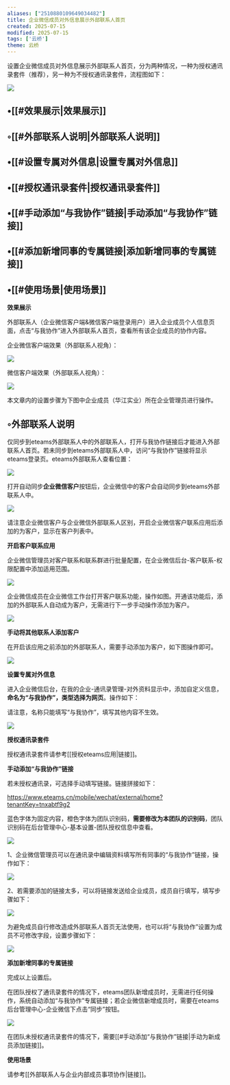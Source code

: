 ```yaml
---
aliases: ["2510880109649034482"]
title: 企业微信成员对外信息展示外部联系人首页
created: 2025-07-15
modified: 2025-07-15
tags: ['云桥']
theme: 云桥
---
```


设置企业微信成员对外信息展示外部联系人首页，分为两种情况，一种为授权通讯录套件（推荐），另一种为不授权通讯录套件，流程图如下：

![](5eea5faca45b26e303104972373f6bdc.jpg)

## •[[#效果展示|效果展示]]

## ◦[[#外部联系人说明|外部联系人说明]]

## •[[#设置专属对外信息|设置专属对外信息]]

## •[[#授权通讯录套件|授权通讯录套件]]

## •[[#手动添加“与我协作”链接|手动添加“与我协作”链接]]

## •[[#添加新增同事的专属链接|添加新增同事的专属链接]]

## •[[#使用场景|使用场景]]

**效果展示**

外部联系人（企业微信客户端&微信客户端登录用户）进入企业成员个人信息页面，点击“与我协作”进入外部联系人首页，查看所有该企业成员的协作内容。

企业微信客户端效果（外部联系人视角）：

![](082992978bcd35fb39db0398b3a7a47c.jpg)

微信客户端效果（外部联系人视角）：

![](c2990825c3c6cd774f4205fc31e1eec7.jpg)

本文章内的设置步骤为下图中企业成员（华江实业）所在企业管理员进行操作。

## ◦外部联系人说明

仅同步到eteams外部联系人中的外部联系人，打开与我协作链接后才能进入外部联系人首页。若未同步到eteams外部联系人中，访问“与我协作”链接将显示eteams登录页。eteams外部联系人查看位置：

![](8b11ebed9f8f7966fafea8cee3e4a9ea.jpg)

打开自动同步**企业微信客户**按钮后，企业微信中的客户会自动同步到eteams外部联系人中。

![](b71677964ab0a47632d7d304e672d42d.jpg)

请注意企业微信客户与企业微信外部联系人区别，开启企业微信客户联系应用后添加的为客户，显示在客户列表中。

**开启客户联系应用**

企业微信管理员对客户联系和联系群进行批量配置，在企业微信后台-客户联系-权限配置中添加适用范围。

![](84ae42bdc248463ca62eae9e23c46d13.jpg)

企业微信成员在企业微信工作台打开客户联系功能，操作如图。开通该功能后，添加的外部联系人自动成为客户，无需进行下一步手动操作添加为客户。

![](6187a01f43794152386f2b188534dfba.jpg)

**手动将其他联系人添加客户**

在开启该应用之前添加的外部联系人，需要手动添加为客户，如下图操作即可。

![](39cdec865a1175172d1831c78754769a.jpg)

**设置专属对外信息**

进入企业微信后台，在我的企业-通讯录管理-对外资料显示中，添加自定义信息，**命名为“与我协作”，类型选择为网页**。操作如下：

请注意，名称只能填写“与我协作”，填写其他内容不生效。

![](8e32c7f504821c273c67e027b29678ba.jpg)

**授权通讯录套件**

授权通讯录套件请参考[[授权eteams应用|链接]]。

**手动添加“与我协作”链接**

若未授权通讯录，可选择手动填写链接。链接拼接如下：

https://www.eteams.cn/mobile/wechat/external/home?tenantKey=tnxabtf9g2

蓝色字体为固定内容，橙色字体为团队识别码，**需要修改为本团队的识别码**，团队识别码在后台管理中心-基本设置-团队授权信息中查看。

![](742fd868dc9bc924b3acb1f59687391e.jpg)

1、企业微信管理员可以在通讯录中编辑资料填写所有同事的“与我协作”链接，操作如下：

![](240d3daf8320561b441f793a519061ac.jpg)

2、若需要添加的链接太多，可以将链接发送给企业成员，成员自行填写，填写步骤如下：

![](e30f2bdc0e7e5f11146a80c2c3029347.jpg)

为避免成员自行修改造成外部联系人首页无法使用，也可以将“与我协作”设置为成员不可修改字段，设置步骤如下：

![](4056cc2ada0b80f63a572b2aae15d981.jpg)

**添加新增同事的专属链接**

完成以上设置后。

在团队授权了通讯录套件的情况下，eteams团队新增成员时，无需进行任何操作，系统自动添加“与我协作”专属链接；若企业微信新增成员时，需要在eteams后台管理中心-企业微信下点击“同步”按钮。

![](fd7436baebf982de533ed25df9cfaed6.jpg)

在团队未授权通讯录套件的情况下，需要[[#手动添加“与我协作”链接|手动为新成员添加链接]]。

**使用场景**

请参考[[外部联系人与企业内部成员事项协作|链接]]。